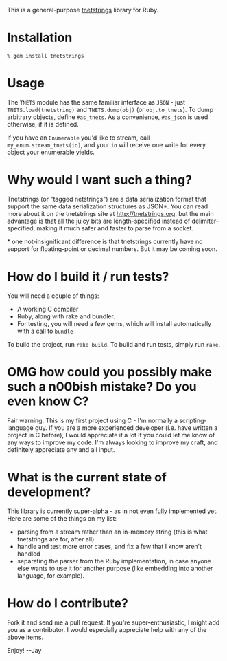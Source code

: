 This is a general-purpose [tnetstrings][] library for Ruby.

# Installation

```
% gem install tnetstrings
```

# Usage

The `TNETS` module has the same familiar interface as `JSON` - just `TNETS.load(tnetstring)` and `TNETS.dump(obj)` (or `obj.to_tnets`).  To dump arbitrary objects, define `#as_tnets`.  As a convenience, `#as_json` is used otherwise, if it is defined.

If you have an `Enumerable` you'd like to stream, call `my_enum.stream_tnets(io)`, and your `io` will receive one write for every object your enumerable yields.

# Why would I want such a thing?

Tnetstrings (or "tagged netstrings") are a data serialization format that support the same data serialization structures as JSON\*.  You can read more about it on the tnetstrings site at <http://tnetstrings.org>, but the main advantage is that all the juicy bits are length-specified instead of delimiter-specified, making it much safer and faster to parse from a socket.

\* one not-insignificant difference is that tnetstrings currently have no support for floating-point or decimal numbers.  But it may be coming soon.

# How do I build it / run tests?

You will need a couple of things:

* A working C compiler
* Ruby, along with rake and bundler.
* For testing, you will need a few gems, which will install automatically with a call to `bundle`

To build the project, run `rake build`.  To build and run tests, simply run `rake`.

# OMG how could you possibly make such a n00bish mistake?  Do you even know C?
Fair warning.  This is my first project using C - I'm normally a scripting-language guy.  If you are a more experienced developer (i.e. have written a project in C before), I would appreciate it a lot if you could let me know of any ways to improve my code.  I'm always looking to improve my craft, and definitely appreciate any and all input.

# What is the current state of development?
This library is currently super-alpha - as in not even fully implemented yet.  Here are some of the things on my list:

* parsing from a stream rather than an in-memory string (this is what tnetstrings are for, after all)
* handle and test more error cases, and fix a few that I know aren't handled
* separating the parser from the Ruby implementation, in case anyone else wants to use it for another purpose (like embedding into another language, for example).

# How do I contribute?
Fork it and send me a pull request.  If you're super-enthusiastic, I might add you as a contributor.  I would especially appreciate help with any of the above items.

Enjoy!
--Jay

[tnetstrings]: http://tnetstrings.org "tnetstrings"
